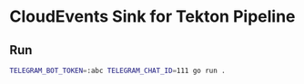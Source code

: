 
# CloudEvents Sink for Tekton Pipeline
## Run

```bash
TELEGRAM_BOT_TOKEN=:abc TELEGRAM_CHAT_ID=111 go run .
```
